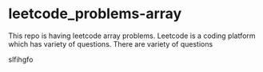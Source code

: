 # leetcode_problems-array
This repo is having leetcode array problems.
Leetcode is a coding platform which has variety of questions.
There are variety of questions

slfihgfo
